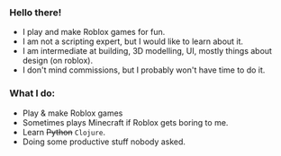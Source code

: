 ### Hello there!
- I play and make Roblox games for fun. 
- I am not a scripting expert, but I would like to learn about it.
- I am intermediate at building, 3D modelling, UI, mostly things about design (on roblox).
- I don't mind commissions, but I probably won't have time to do it.

### What I do:
- Play & make Roblox games
- Sometimes plays Minecraft if Roblox gets boring to me.
- Learn ~~Python~~ `Clojure`.
- Doing some productive stuff nobody asked.
